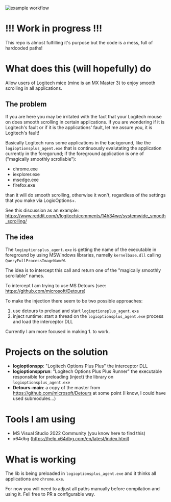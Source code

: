 ![example workflow](https://github.com/jcbastosportela/logioptspp/actions/workflows/msbuild.yml/badge.svg)

# !!! Work in progress !!!
This repo is almost fulfilling it's purpose but the code is a mess, full of hardcoded paths!

# What does this (will hopefully) do
Allow users of Logitech mice (mine is an MX Master 3) to enjoy smooth scrolling in all applications.

## The problem
If you are here you may be irritated with the fact that your Logitech mouse on does smooth scrolling in certain applications.
If you are wondering if it is Logitech's fault or if it is the applications' fault, let me assure you, it is Logitech's fault!

Basically Logitech runs some applications in the backgorund, like the `logioptionsplus_agent.exe` that is continuously evalutating
the application currently in the foregorund; if the foreground application is one of ("magically smoothly scrollable"):
- chrome.exe
- iexplorer.exe
- msedge.exe
- firefox.exe

than it will do smooth scrolling, otherwise it won't, regardless of the settings that you make via LogioOptions+.

See this discussion as an example: https://www.reddit.com/r/logitech/comments/14h34we/systemwide_smooth_scrolling/

## The idea
The `logioptionsplus_agent.exe` is getting the name of the executable in foreground by using MSWindows libraries, namelly `kernelbase.dll` calling `QueryFullProcessImageNameW`.

The idea is to intercept this call and return one of the "magically smoothly scrollable" names.

To intercept I am trying to use MS Detours (see: https://github.com/microsoft/Detours)

To make the injection there seem to be two possible approaches:
1. use detours to preload and start `logioptionsplus_agent.exe`
1. inject runtime: start a thread on the `logioptionsplus_agent.exe` process and load the interceptor DLL

Currently I am more focused in making 1. to work.

# Projects on the solution
- __logioptionspp__: "Logitech Options Plus Plus" the interceptor DLL
- __logioptionspprun__: "Logitech Options Plus Plus Runner" the executable responsible for preloading (inject) the library on `logioptionsplus_agent.exe`
- __Detours-main__: a copy of the master from https://github.com/microsoft/Detours at some point (I know, I could have used submodules...)

# Tools I am using
- MS Visual Studio 2022 Community (you know here to find this)
- x64dbg (https://help.x64dbg.com/en/latest/index.html)

# What is working
The lib is being preloaded in `logioptionsplus_agent.exe` and it thinks all applications are `chrome.exe`.

For now you will need to adjust all paths manually before compilation and using it. Fell free to PR a configurable way.
